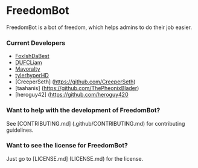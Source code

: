 # FreedomBot
FreedomBot is a bot of freedom, which helps admins to do their job easier.

### Current Developers
* [FoxIshDaBest](https://github.com/FoxIshDaBest)
* [DUFCLiam](https://github.com/DUFCLiam)
* [Mayoralty](https://github.com/AvalancheYT)
* [tylerhyperHD](https://github.com/tylerhyperHD)
* [CreeperSeth] (https://github.com/CreeperSeth)
* [taahanis] (https://github.com/ThePheonixBlader)
* [heroguy42] (https://github.com/heroguy420

### Want to help with the development of FreedomBot?
See [CONTRIBUTING.md] (.github/CONTRIBUTING.md) for contributing guidelines.

### Want to see the license for FreedomBot?
Just go to [LICENSE.md] (LICENSE.md) for the license.
